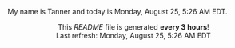 My name is Tanner and today is Monday, August 25, 5:26 AM EDT.

<p align="center">This <i>README</i> file is generated <b>every 3 hours</b>!</br>Last refresh: Monday, August 25, 5:26 AM EDT<br /></p>
